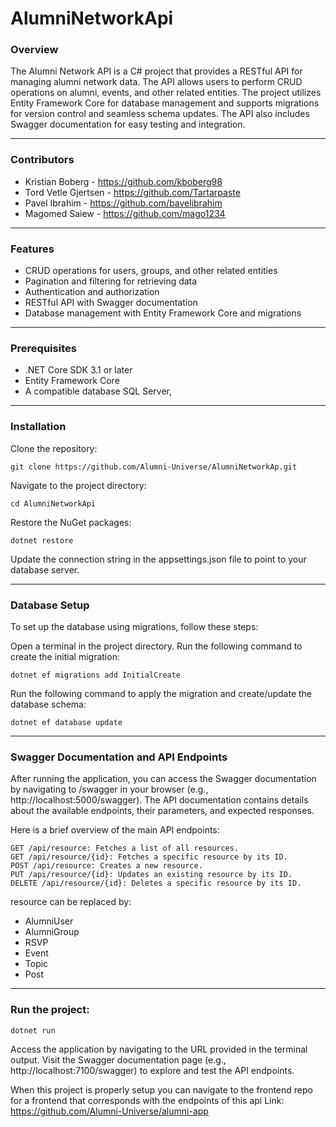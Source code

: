 # AlumniNetworkApi

### Overview

The Alumni Network API is a C# project that provides a RESTful API for managing alumni network data. The API allows users to perform CRUD operations on alumni, events, and other related entities. The project utilizes Entity Framework Core for database management and supports migrations for version control and seamless schema updates. The API also includes Swagger documentation for easy testing and integration.

---
### Contributors

* Kristian Boberg - https://github.com/kboberg98
* Tord Vetle Gjertsen - https://github.com/Tartarpaste
* Pavel Ibrahim - https://github.com/bavelibrahim
* Magomed Saiew - https://github.com/mago1234

---
### Features


* CRUD operations for users, groups, and other related entities
* Pagination and filtering for retrieving data
* Authentication and authorization
* RESTful API with Swagger documentation
* Database management with Entity Framework Core and migrations
--- 
### Prerequisites

* .NET Core SDK 3.1 or later
* Entity Framework Core
* A compatible database SQL Server, 
   
--- 
### Installation

Clone the repository:

    git clone https://github.com/Alumni-Universe/AlumniNetworkAp.git
    

Navigate to the project directory:

    cd AlumniNetworkApi


Restore the NuGet packages:

    dotnet restore


Update the connection string in the appsettings.json file to point to your database server.

--- 
### Database Setup

To set up the database using migrations, follow these steps:

Open a terminal in the project directory.
Run the following command to create the initial migration:

    dotnet ef migrations add InitialCreate

Run the following command to apply the migration and create/update the database schema:

    dotnet ef database update

--- 
### Swagger Documentation and API Endpoints

After running the application, you can access the Swagger documentation by navigating to /swagger in your browser (e.g., http://localhost:5000/swagger). The API documentation contains details about the available endpoints, their parameters, and expected responses.

Here is a brief overview of the main API endpoints:

    GET /api/resource: Fetches a list of all resources.
    GET /api/resource/{id}: Fetches a specific resource by its ID.
    POST /api/resource: Creates a new resource.
    PUT /api/resource/{id}: Updates an existing resource by its ID.
    DELETE /api/resource/{id}: Deletes a specific resource by its ID.

resource can be replaced by:
* AlumniUser
* AlumniGroup
* RSVP
* Event
* Topic
* Post

---
### Run the project:

    dotnet run

Access the application by navigating to the URL provided in the terminal output.
Visit the Swagger documentation page (e.g., http://localhost:7100/swagger) to explore and test the API endpoints.

When this project is properly setup you can navigate to the frontend repo for a frontend that corresponds with the endpoints of this api
Link: https://github.com/Alumni-Universe/alumni-app


